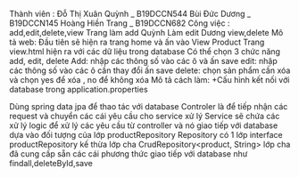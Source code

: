 Thành viên :
Đỗ Thị Xuân Quỳnh _ B19DCCN544
Bùi Đức Dương _ B19DCCN145
Hoàng Hiền Trang _ B19DCCN682
Công việc : add,edit,delete,view
Trang làm add
Quỳnh Làm edit
Dương view,delete
Mô tả web:
Đầu tiên sẽ hiện ra trang home và ấn vào View Product
Trang view.html hiện ra với các dữ liệu trong database
Có thể chọn 3 chức năng add, edit, delete
Add:  nhập các thông số vào các ô và ấn save
edit: nhập các thông số vào các ô cần thay đổi ấn save
delete: chọn sản phẩm cần xóa và chọn yes để xóa , no để không xóa
Mô tả cách làm:
+Cấu hình kết nối với database trong application.properties

Dùng spring data jpa để thao tác với database
Controler là để tiếp nhận các request và chuyển các cái yêu cầu cho service xử lý
Service sẽ chứa các xử lý logic để  xử lý các yêu cầu từ controller và nó giao tiếp với database dựa vào đối tượng của lớp productRepository
Repository có 1 lớp interface  productRepository kế thừa lớp cha CrudRepository<product, String> lớp cha đã cung cấp sẵn các cái phương thức giao tiếp với database như findall,deleteById,save
